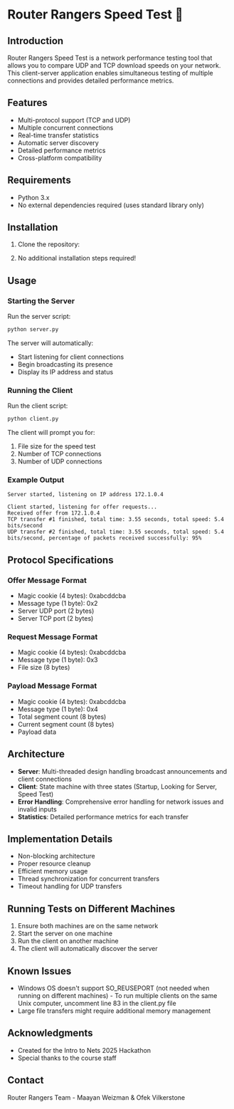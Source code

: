 # Router Rangers Speed Test 🚀

## Introduction
Router Rangers Speed Test is a network performance testing tool that allows you to compare UDP and TCP download speeds on your network. This client-server application enables simultaneous testing of multiple connections and provides detailed performance metrics.

## Features
- Multi-protocol support (TCP and UDP)
- Multiple concurrent connections
- Real-time transfer statistics
- Automatic server discovery
- Detailed performance metrics
- Cross-platform compatibility

## Requirements
- Python 3.x
- No external dependencies required (uses standard library only)

## Installation
1. Clone the repository:

2. No additional installation steps required!

## Usage

### Starting the Server
Run the server script:
```bash
python server.py
```
The server will automatically:
- Start listening for client connections
- Begin broadcasting its presence
- Display its IP address and status

### Running the Client
Run the client script:
```bash
python client.py
```
The client will prompt you for:
1. File size for the speed test
2. Number of TCP connections
3. Number of UDP connections

### Example Output
```
Server started, listening on IP address 172.1.0.4

Client started, listening for offer requests...
Received offer from 172.1.0.4
TCP transfer #1 finished, total time: 3.55 seconds, total speed: 5.4 bits/second
UDP transfer #2 finished, total time: 3.55 seconds, total speed: 5.4 bits/second, percentage of packets received successfully: 95%
```

## Protocol Specifications

### Offer Message Format
- Magic cookie (4 bytes): 0xabcddcba
- Message type (1 byte): 0x2
- Server UDP port (2 bytes)
- Server TCP port (2 bytes)

### Request Message Format
- Magic cookie (4 bytes): 0xabcddcba
- Message type (1 byte): 0x3
- File size (8 bytes)

### Payload Message Format
- Magic cookie (4 bytes): 0xabcddcba
- Message type (1 byte): 0x4
- Total segment count (8 bytes)
- Current segment count (8 bytes)
- Payload data

## Architecture
- **Server**: Multi-threaded design handling broadcast announcements and client connections
- **Client**: State machine with three states (Startup, Looking for Server, Speed Test)
- **Error Handling**: Comprehensive error handling for network issues and invalid inputs
- **Statistics**: Detailed performance metrics for each transfer

## Implementation Details
- Non-blocking architecture
- Proper resource cleanup
- Efficient memory usage
- Thread synchronization for concurrent transfers
- Timeout handling for UDP transfers

## Running Tests on Different Machines
1. Ensure both machines are on the same network
2. Start the server on one machine
3. Run the client on another machine
4. The client will automatically discover the server

## Known Issues
- Windows OS doesn't support SO_REUSEPORT (not needed when running on different machines) - To run multiple clients on the same Unix computer, uncomment line 83 in the client.py file
- Large file transfers might require additional memory management


## Acknowledgments
- Created for the Intro to Nets 2025 Hackathon
- Special thanks to the course staff

## Contact
Router Rangers Team - Maayan Weizman & Ofek Vilkerstone